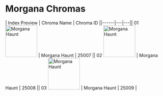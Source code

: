 # Morgana Chromas

| Index  Preview | Chroma Name | Chroma ID ||------|---|---|| 01  <img src='https://raw.communitydragon.org/latest/plugins/rcp-be-lol-game-data/global/default/v1/champion-chroma-images/25/25007.png' alt='Morgana Haunt' width='100'> | Morgana Haunt | 25007 || 02  <img src='https://raw.communitydragon.org/latest/plugins/rcp-be-lol-game-data/global/default/v1/champion-chroma-images/25/25008.png' alt='Morgana Haunt' width='100'> | Morgana Haunt | 25008 || 03  <img src='https://raw.communitydragon.org/latest/plugins/rcp-be-lol-game-data/global/default/v1/champion-chroma-images/25/25009.png' alt='Morgana Haunt' width='100'> | Morgana Haunt | 25009 |